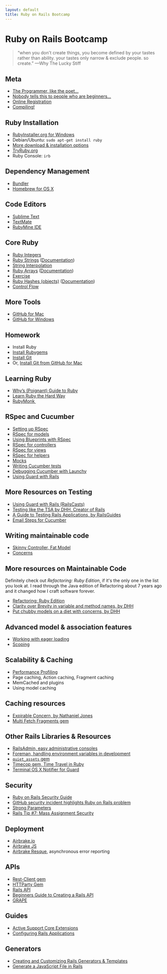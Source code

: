 ```yaml
---
layout: default
title: Ruby on Rails Bootcamp
---
```


# Ruby on Rails Bootcamp

> “when you don't create things, you become defined by your tastes rather than ability. your tastes only narrow & exclude people. so create.” &mdash;Why The Lucky Stiff

## Meta

* [The Programmer, like the poet...](/meta/poet.html)
* [Nobody tells this to people who are beginners...](/meta/beginners.html)
* [Online Registration](http://crcl.to/bdbmilg)
* [Compiling!](http://xkxcd.com/303/)


## Ruby Installation

* [RubyInstaller.org for Windows](http://rubyinstaller.org)
* Debian/Ubuntu: `sudo apt-get install ruby`
* [More download &amp; installation options](https://www.ruby-lang.org/en/downloads/)
* [TryRuby.org](http://tryruby.org)
* Ruby Console: `irb`

## Dependency Management

* [Bundler](http://bundler.io/)
* [Homebrew for OS X](http://brew.sh)

## Code Editors

* [Sublime Text](http://www.sublimetext.com/2)
* [TextMate](http://macromates.com/)
* [RubyMine IDE](http://www.jetbrains.com/ruby/)

## Core Ruby

* [Ruby Integers](http://www.ruby-doc.org/core-2.0.0/Integer.html)
* [Ruby Strings](https://thenewcircle.com/bookshelf/ruby_tutorial/strings.html) ([Documentation](http://ruby-doc.org/core-2.0.0/String.html))
* [String Interpolation](https://thenewcircle.com/bookshelf/ruby_tutorial/strings.html)
* [Ruby Arrays](https://thenewcircle.com/bookshelf/ruby_tutorial/arrays.html) ([Documentation](http://www.ruby-doc.org/core-2.0.0/Array.html))
* [Exercise](/core/exercise.html)
* [Ruby Hashes (objects)](https://thenewcircle.com/bookshelf/ruby_tutorial/hashes.html) ([Documentation](http://www.ruby-doc.org/core-2.0.0/Hash.html))
* [Control Flow](https://thenewcircle.com/bookshelf/ruby_tutorial/control.html) 

## More Tools

* [GitHub for Mac](http://mac.github.com/)
* [GitHub for Windows](http://windows.github.com/)


## Homework

* Install Ruby
* [Install Rubygems](https://rubygems.org/pages/download)
* [Install Git](https://help.github.com/articles/set-up-git)
* Or, [Install Git from GitHub for Mac](https://github.com/blog/1510-installing-git-from-github-for-mac)

## Learning Ruby

* [Why’s (Poignant) Guide to Ruby]( http://mislav.uniqpath.com/poignant-guide/)
* [Learn Ruby the Hard Way](http://ruby.learncodethehardway.org/)
* [RubyMonk ](http://rubymonk.com/)

## RSpec and Cucumber

* [Setting up RSpec](/rspec/setup.html)
* [RSpec for models](/rspec/models.html)
* [Using Blueprints with RSpec](/rspec/blueprints.html)
* [RSpec for controllers](/rspec/controllers.html)
* [RSpec for views](/rspec/views.html)
* [RSpec for helpers](/rspec/helpers.html)
* [Mocks](/rspec/mocks.html)
* [Writing Cucumber tests](/rspec/tests.html)
* [Debugging Cucumber with Launchy](/rspec/debugging-cucumber.html)
* [Using Guard with Rails](/rspec/guard.html)


## More Resources on Testing

* [Using Guard with Rails (RailsCasts)](http://railscasts.com/episodes/264-guard)
* [Testing like the TSA by DHH, Creator of Rails](https://37signals.com/svn/posts/3159-testing-like-the-tsa)
* [A Guide to Testing Rails Applications, by RailsGuides](http://guides.rubyonrails.org/testing.html)
* [Email Steps for Cucumber](https://github.com/bmabey/email-spec)

## Writing maintainable code

* [Skinny Controller, Fat Model](/refactoring/skinny-controller-fat-model.html)
* [Concerns](/refactoring/concerns.html)

## More resources on Maintainable Code

Definitely check out _Refactoring: Ruby Edition_, if it's the only one in the list you look at. I read through the Java edition of Refactoring about 7 years ago and it changed how I craft software forever.

* [Refactoring: Ruby Edition](http://www.amazon.com/Refactoring-Ruby-Jay-Fields/dp/0321603508/ref=sr_1_1?s=books&ie=UTF8&qid=1382519003&sr=1-1&keywords=refactoring+ruby+edition)
* [Clarity over Brevity in variable and method names, by DHH](https://37signals.com/svn/posts/3250-clarity-over-brevity-in-variable-and-method-names)
* [Put chubby models on a diet with concerns, by DHH](https://37signals.com/svn/posts/3372-put-chubby-models-on-a-diet-with-concerns)

## Advanced model & association features

* [Working with eager loading](/models/understanding-eager-loading.html)
* [Scoping](/models/scoping.html)


## Scalability & Caching

* [Performance Profiling](/scaling/performance-profiling.html)
* Page caching, Action caching, Fragment caching
* MemCached and plugins
* Using model caching

## Caching resources

* [Expirable Concern, by Nathaniel Jones](https://gist.github.com/nthj/7132073)
* [Multi Fetch Fragments gem](https://github.com/n8/multi_fetch_fragments)

## Other Rails Libraries & Resources

* [RailsAdmin, easy administrative consoles](https://github.com/sferik/rails_admin)
* [Foreman, handling environment variables in development](https://devcenter.heroku.com/articles/procfile)
* [`quiet_assets` gem](https://github.com/evrone/quiet_assets)
* [Timecop gem, Time Travel in Ruby](https://github.com/travisjeffery/timecop)
* [Terminal OS X Notifier for Guard](https://github.com/Springest/terminal-notifier-guard)

## Security

* [Ruby on Rails Security Guide](http://guides.rubyonrails.org/security.html)
* [GitHub security incident highlights Ruby on Rails problem](http://www.h-online.com/open/news/item/GitHub-security-incident-highlights-Ruby-on-Rails-problem-1463207.html)
* [Strong Parameters](http://weblog.rubyonrails.org/2012/3/21/strong-parameters/)
* [Rails Tip #7: Mass Assignment Security](http://excid3.com/blog/rails-tip-7-mass-assignment-security/)

## Deployment 

* [Airbrake.io](http://airbrake.io)
* [Airbrake JS](https://github.com/airbrake/airbrake-js)
* [Airbrake Resque](https://github.com/Viximo/airbrake-resque), asynchronous error reporting

## APIs

* [Rest-Client gem](https://github.com/rest-client/rest-client)
* [HTTParty Gem](https://github.com/jnunemaker/httparty)
* [Rails API](https://github.com/rails-api/rails-api)
* [Beginners Guide to Creating a Rails API](http://www.andrewhavens.com/posts/20/beginners-guide-to-creating-a-rest-api/)
* [GRAPE](https://github.com/intridea/grape)

## Guides

* [Active Support Core Extensions](http://edgeguides.rubyonrails.org/active_support_core_extensions.html)
* [Configuring Rails Applications](http://edgeguides.rubyonrails.org/configuring.html)


## Generators

* [Creating and Customizing Rails Generators &amp; Templates](http://edgeguides.rubyonrails.org/generators.html)
* [Generate a JavaScript File in Rails](https://gist.github.com/nthj/7161156)
